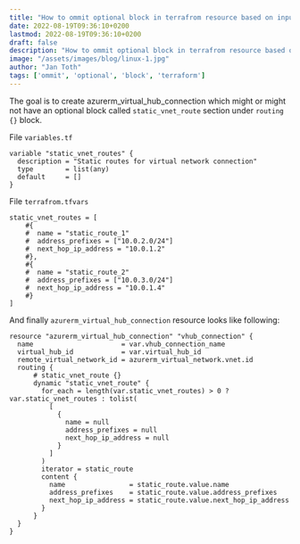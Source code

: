 ```yaml
---
title: "How to ommit optional block in terrafrom resource based on input variable"
date: 2022-08-19T09:36:10+0200
lastmod: 2022-08-19T09:36:10+0200
draft: false
description: "How to ommit optional block in terrafrom resource based on input variable"
image: "/assets/images/blog/linux-1.jpg"
author: "Jan Toth"
tags: ['ommit', 'optional', 'block', 'terraform']
---
```


The goal is to create azurerm_virtual_hub_connection which might or might not have an optional block called `static_vnet_route` section under `routing {}` block.

File `variables.tf`


```
variable "static_vnet_routes" {
  description = "Static routes for virtual network connection"
  type        = list(any)
  default     = []
}
```

File `terrafrom.tfvars`

```
static_vnet_routes = [
    #{
    #  name = "static_route_1"
    #  address_prefixes = ["10.0.2.0/24"]
    #  next_hop_ip_address = "10.0.1.2"
    #},
    #{
    #  name = "static_route_2"
    #  address_prefixes = ["10.0.3.0/24"]
    #  next_hop_ip_address = "10.0.1.4"
    #}
]
```

And finally `azurerm_virtual_hub_connection` resource looks like following:


```
resource "azurerm_virtual_hub_connection" "vhub_connection" {
  name                      = var.vhub_connection_name
  virtual_hub_id            = var.virtual_hub_id
  remote_virtual_network_id = azurerm_virtual_network.vnet.id
  routing {
      # static_vnet_route {}
      dynamic "static_vnet_route" {
        for_each = length(var.static_vnet_routes) > 0 ? var.static_vnet_routes : tolist(
          [
            {
              name = null
              address_prefixes = null
              next_hop_ip_address = null
            }
          ]
        )
        iterator = static_route
        content {
          name                = static_route.value.name
          address_prefixes    = static_route.value.address_prefixes
          next_hop_ip_address = static_route.value.next_hop_ip_address
        }
      }
  }
}
```

